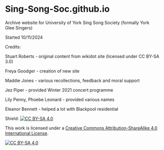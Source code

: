 # Sing-Song-Soc.github.io
Archive website for University of York Sing Song Society (formally York Glee Singers)

Started 10/11/2024

Credits:

Stuart Roberts - original content from wikidot site (licensed under CC BY-SA 3.0)

Freya Goodger - creation of new site

Maddie Jones - various recollections, feedback and moral support

Jez Piper - provided Winter 2021 concert programme

Lily Penny, Phoebe Leonard - provided various names

Eleanor Bennett - helped a lot with Blackpool residential

Shield: [![CC BY-SA 4.0][cc-by-sa-shield]][cc-by-sa]

This work is licensed under a
[Creative Commons Attribution-ShareAlike 4.0 International License][cc-by-sa].

[![CC BY-SA 4.0][cc-by-sa-image]][cc-by-sa]

[cc-by-sa]: http://creativecommons.org/licenses/by-sa/4.0/
[cc-by-sa-image]: https://licensebuttons.net/l/by-sa/4.0/88x31.png
[cc-by-sa-shield]: https://img.shields.io/badge/License-CC%20BY--SA%204.0-lightgrey.svg
